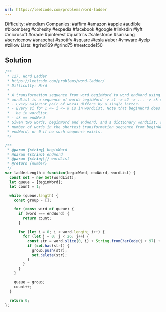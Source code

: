 ```yaml
---
url: https://leetcode.com/problems/word-ladder
---
```


Difficulty: #medium
Companies: #affirm #amazon #apple #audible #bloomberg #cohesity #expedia #facebook #google #linkedin #lyft #microsoft #oracle #pinterest #qualtrics #salesforce #samsung #servicenow #snapchat #spotify #square #tesla #uber #vmware #yelp #zillow
Lists: #grind169 #grind75 #neetcode150

## Solution

```javascript
/**
 * 127. Word Ladder
 * https://leetcode.com/problems/word-ladder/
 * Difficulty: Hard
 *
 * A transformation sequence from word beginWord to word endWord using a dictionary
 * wordList is a sequence of words beginWord -> s1 -> s2 -> ... -> sk such that:
 * - Every adjacent pair of words differs by a single letter.
 * - Every si for 1 <= i <= k is in wordList. Note that beginWord does not need to
 *   be in wordList.
 * - sk == endWord
 * Given two words, beginWord and endWord, and a dictionary wordList, return the
 * number of words in the shortest transformation sequence from beginWord to
 * endWord, or 0 if no such sequence exists.
 */

/**
 * @param {string} beginWord
 * @param {string} endWord
 * @param {string[]} wordList
 * @return {number}
 */
var ladderLength = function(beginWord, endWord, wordList) {
  const set = new Set(wordList);
  let queue = [beginWord];
  let count = 1;

  while (queue.length) {
    const group = [];

    for (const word of queue) {
      if (word === endWord) {
        return count;
      }

      for (let i = 0; i < word.length; i++) {
        for (let j = 0; j < 26; j++) {
          const str = word.slice(0, i) + String.fromCharCode(j + 97) + word.slice(i + 1);
          if (set.has(str)) {
            group.push(str);
            set.delete(str);
          }
        }
      }
    }

    queue = group;
    count++;
  }

  return 0;
};

```
